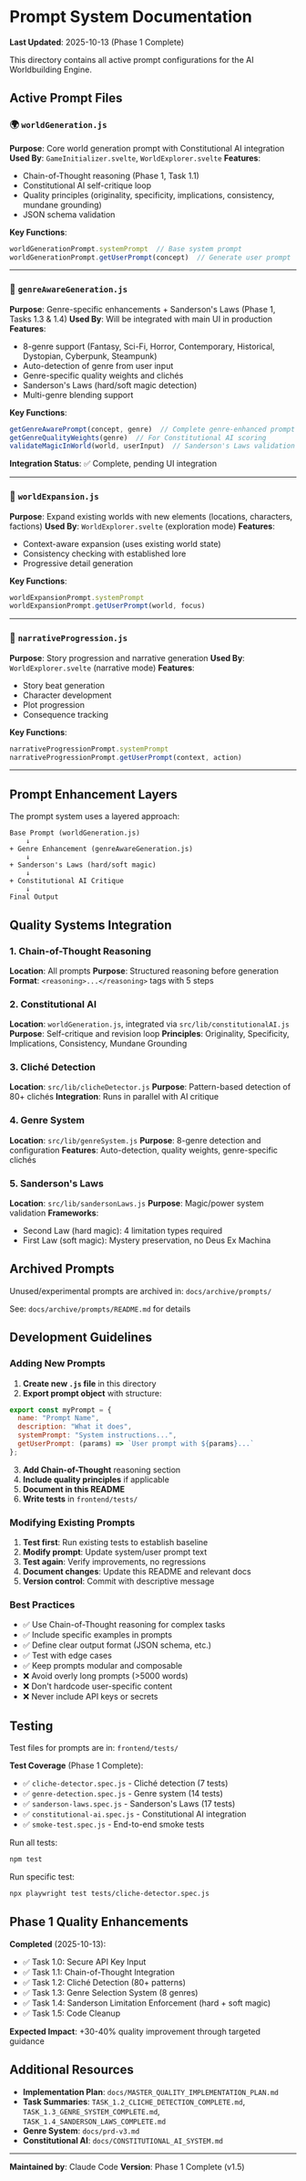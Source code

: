 # Prompt System Documentation

**Last Updated**: 2025-10-13 (Phase 1 Complete)

This directory contains all active prompt configurations for the AI Worldbuilding Engine.

## Active Prompt Files

### 🌍 `worldGeneration.js`
**Purpose**: Core world generation prompt with Constitutional AI integration
**Used By**: `GameInitializer.svelte`, `WorldExplorer.svelte`
**Features**:
- Chain-of-Thought reasoning (Phase 1, Task 1.1)
- Constitutional AI self-critique loop
- Quality principles (originality, specificity, implications, consistency, mundane grounding)
- JSON schema validation

**Key Functions**:
```javascript
worldGenerationPrompt.systemPrompt  // Base system prompt
worldGenerationPrompt.getUserPrompt(concept)  // Generate user prompt
```

---

### 🎨 `genreAwareGeneration.js`
**Purpose**: Genre-specific enhancements + Sanderson's Laws (Phase 1, Tasks 1.3 & 1.4)
**Used By**: Will be integrated with main UI in production
**Features**:
- 8-genre support (Fantasy, Sci-Fi, Horror, Contemporary, Historical, Dystopian, Cyberpunk, Steampunk)
- Auto-detection of genre from user input
- Genre-specific quality weights and clichés
- Sanderson's Laws (hard/soft magic detection)
- Multi-genre blending support

**Key Functions**:
```javascript
getGenreAwarePrompt(concept, genre)  // Complete genre-enhanced prompt
getGenreQualityWeights(genre)  // For Constitutional AI scoring
validateMagicInWorld(world, userInput)  // Sanderson's Laws validation
```

**Integration Status**: ✅ Complete, pending UI integration

---

### 🔭 `worldExpansion.js`
**Purpose**: Expand existing worlds with new elements (locations, characters, factions)
**Used By**: `WorldExplorer.svelte` (exploration mode)
**Features**:
- Context-aware expansion (uses existing world state)
- Consistency checking with established lore
- Progressive detail generation

**Key Functions**:
```javascript
worldExpansionPrompt.systemPrompt
worldExpansionPrompt.getUserPrompt(world, focus)
```

---

### 📖 `narrativeProgression.js`
**Purpose**: Story progression and narrative generation
**Used By**: `WorldExplorer.svelte` (narrative mode)
**Features**:
- Story beat generation
- Character development
- Plot progression
- Consequence tracking

**Key Functions**:
```javascript
narrativeProgressionPrompt.systemPrompt
narrativeProgressionPrompt.getUserPrompt(context, action)
```

---

## Prompt Enhancement Layers

The prompt system uses a layered approach:

```
Base Prompt (worldGeneration.js)
    ↓
+ Genre Enhancement (genreAwareGeneration.js)
    ↓
+ Sanderson's Laws (hard/soft magic)
    ↓
+ Constitutional AI Critique
    ↓
Final Output
```

## Quality Systems Integration

### 1. Chain-of-Thought Reasoning
**Location**: All prompts
**Purpose**: Structured reasoning before generation
**Format**: `<reasoning>...</reasoning>` tags with 5 steps

### 2. Constitutional AI
**Location**: `worldGeneration.js`, integrated via `src/lib/constitutionalAI.js`
**Purpose**: Self-critique and revision loop
**Principles**: Originality, Specificity, Implications, Consistency, Mundane Grounding

### 3. Cliché Detection
**Location**: `src/lib/clicheDetector.js`
**Purpose**: Pattern-based detection of 80+ clichés
**Integration**: Runs in parallel with AI critique

### 4. Genre System
**Location**: `src/lib/genreSystem.js`
**Purpose**: 8-genre detection and configuration
**Features**: Auto-detection, quality weights, genre-specific clichés

### 5. Sanderson's Laws
**Location**: `src/lib/sandersonLaws.js`
**Purpose**: Magic/power system validation
**Frameworks**:
- Second Law (hard magic): 4 limitation types required
- First Law (soft magic): Mystery preservation, no Deus Ex Machina

## Archived Prompts

Unused/experimental prompts are archived in: `docs/archive/prompts/`

See: `docs/archive/prompts/README.md` for details

## Development Guidelines

### Adding New Prompts

1. **Create new `.js` file** in this directory
2. **Export prompt object** with structure:
```javascript
export const myPrompt = {
  name: "Prompt Name",
  description: "What it does",
  systemPrompt: "System instructions...",
  getUserPrompt: (params) => `User prompt with ${params}...`
};
```

3. **Add Chain-of-Thought** reasoning section
4. **Include quality principles** if applicable
5. **Document in this README**
6. **Write tests** in `frontend/tests/`

### Modifying Existing Prompts

1. **Test first**: Run existing tests to establish baseline
2. **Modify prompt**: Update system/user prompt text
3. **Test again**: Verify improvements, no regressions
4. **Document changes**: Update this README and relevant docs
5. **Version control**: Commit with descriptive message

### Best Practices

- ✅ Use Chain-of-Thought reasoning for complex tasks
- ✅ Include specific examples in prompts
- ✅ Define clear output format (JSON schema, etc.)
- ✅ Test with edge cases
- ✅ Keep prompts modular and composable
- ❌ Avoid overly long prompts (>5000 words)
- ❌ Don't hardcode user-specific content
- ❌ Never include API keys or secrets

## Testing

Test files for prompts are in: `frontend/tests/`

**Test Coverage** (Phase 1 Complete):
- ✅ `cliche-detector.spec.js` - Cliché detection (7 tests)
- ✅ `genre-detection.spec.js` - Genre system (14 tests)
- ✅ `sanderson-laws.spec.js` - Sanderson's Laws (17 tests)
- ✅ `constitutional-ai.spec.js` - Constitutional AI integration
- ✅ `smoke-test.spec.js` - End-to-end smoke tests

Run all tests:
```bash
npm test
```

Run specific test:
```bash
npx playwright test tests/cliche-detector.spec.js
```

## Phase 1 Quality Enhancements

**Completed** (2025-10-13):
- ✅ Task 1.0: Secure API Key Input
- ✅ Task 1.1: Chain-of-Thought Integration
- ✅ Task 1.2: Cliché Detection (80+ patterns)
- ✅ Task 1.3: Genre Selection System (8 genres)
- ✅ Task 1.4: Sanderson Limitation Enforcement (hard + soft magic)
- ✅ Task 1.5: Code Cleanup

**Expected Impact**: +30-40% quality improvement through targeted guidance

## Additional Resources

- **Implementation Plan**: `docs/MASTER_QUALITY_IMPLEMENTATION_PLAN.md`
- **Task Summaries**: `TASK_1.2_CLICHE_DETECTION_COMPLETE.md`, `TASK_1.3_GENRE_SYSTEM_COMPLETE.md`, `TASK_1.4_SANDERSON_LAWS_COMPLETE.md`
- **Genre System**: `docs/prd-v3.md`
- **Constitutional AI**: `docs/CONSTITUTIONAL_AI_SYSTEM.md`

---

**Maintained by**: Claude Code
**Version**: Phase 1 Complete (v1.5)
